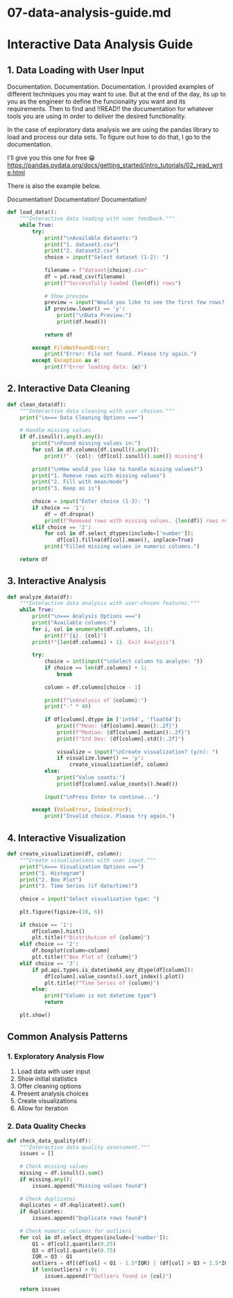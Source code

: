 # 07-data-analysis-guide.md

# Interactive Data Analysis Guide

## 1. Data Loading with User Input
Documentation. Documentation. Documentation. I provided examples of different techniques you may want to use. But at the end of the day, its up to you as the engineer to define the funcionality you want and its requirements. Then to find and ‼️READ‼️ the documentation for whatever tools you are using in order to deliver the desired functionality. 

In the case of exploratory data analysis we are using the pandas library to load and process our data sets. To figure out how to do that, I go to the documentation. 

I'll give you this one for free 😁 https://pandas.pydata.org/docs/getting_started/intro_tutorials/02_read_write.html

There is also the example below.

Documentation! Documentation! Documentation!

```python
def load_data():
    """Interactive data loading with user feedback."""
    while True:
        try:
            print("\nAvailable datasets:")
            print("1. dataset1.csv")
            print("2. dataset2.csv")
            choice = input("Select dataset (1-2): ")
            
            filename = f"dataset{choice}.csv"
            df = pd.read_csv(filename)
            print(f"Successfully loaded {len(df)} rows")
            
            # Show preview
            preview = input("Would you like to see the first few rows? (y/n): ")
            if preview.lower() == 'y':
                print("\nData Preview:")
                print(df.head())
                
            return df
            
        except FileNotFoundError:
            print("Error: File not found. Please try again.")
        except Exception as e:
            print(f"Error loading data: {e}")
```

## 2. Interactive Data Cleaning
```python
def clean_data(df):
    """Interactive data cleaning with user choices."""
    print("\n=== Data Cleaning Options ===")
    
    # Handle missing values
    if df.isnull().any().any():
        print("\nFound missing values in:")
        for col in df.columns[df.isnull().any()]:
            print(f"- {col}: {df[col].isnull().sum()} missing")
        
        print("\nHow would you like to handle missing values?")
        print("1. Remove rows with missing values")
        print("2. Fill with mean/mode")
        print("3. Keep as is")
        
        choice = input("Enter choice (1-3): ")
        if choice == '1':
            df = df.dropna()
            print(f"Removed rows with missing values. {len(df)} rows remaining.")
        elif choice == '2':
            for col in df.select_dtypes(include=['number']):
                df[col].fillna(df[col].mean(), inplace=True)
            print("Filled missing values in numeric columns.")
    
    return df
```

## 3. Interactive Analysis
```python
def analyze_data(df):
    """Interactive data analysis with user-chosen features."""
    while True:
        print("\n=== Analysis Options ===")
        print("Available columns:")
        for i, col in enumerate(df.columns, 1):
            print(f"{i}. {col}")
        print(f"{len(df.columns) + 1}. Exit Analysis")
        
        try:
            choice = int(input("\nSelect column to analyze: "))
            if choice == len(df.columns) + 1:
                break
                
            column = df.columns[choice - 1]
            
            print(f"\nAnalysis of {column}:")
            print("-" * 40)
            
            if df[column].dtype in ['int64', 'float64']:
                print(f"Mean: {df[column].mean():.2f}")
                print(f"Median: {df[column].median():.2f}")
                print(f"Std Dev: {df[column].std():.2f}")
                
                visualize = input("\nCreate visualization? (y/n): ")
                if visualize.lower() == 'y':
                    create_visualization(df, column)
            else:
                print("Value counts:")
                print(df[column].value_counts().head())
                
            input("\nPress Enter to continue...")
            
        except (ValueError, IndexError):
            print("Invalid choice. Please try again.")
```

## 4. Interactive Visualization
```python
def create_visualization(df, column):
    """Create visualizations with user input."""
    print("\n=== Visualization Options ===")
    print("1. Histogram")
    print("2. Box Plot")
    print("3. Time Series (if date/time)")
    
    choice = input("Select visualization type: ")
    
    plt.figure(figsize=(10, 6))
    
    if choice == '1':
        df[column].hist()
        plt.title(f"Distribution of {column}")
    elif choice == '2':
        df.boxplot(column=column)
        plt.title(f"Box Plot of {column}")
    elif choice == '3':
        if pd.api.types.is_datetime64_any_dtype(df[column]):
            df[column].value_counts().sort_index().plot()
            plt.title(f"Time Series of {column}")
        else:
            print("Column is not datetime type")
            return
            
    plt.show()
```

## Common Analysis Patterns

### 1. Exploratory Analysis Flow
1. Load data with user input
2. Show initial statistics
3. Offer cleaning options
4. Present analysis choices
5. Create visualizations
6. Allow for iteration

### 2. Data Quality Checks
```python
def check_data_quality(df):
    """Interactive data quality assessment."""
    issues = []
    
    # Check missing values
    missing = df.isnull().sum()
    if missing.any():
        issues.append("Missing values found")
    
    # Check duplicates
    duplicates = df.duplicated().sum()
    if duplicates:
        issues.append("Duplicate rows found")
    
    # Check numeric columns for outliers
    for col in df.select_dtypes(include=['number']):
        Q1 = df[col].quantile(0.25)
        Q3 = df[col].quantile(0.75)
        IQR = Q3 - Q1
        outliers = df[(df[col] < Q1 - 1.5*IQR) | (df[col] > Q3 + 1.5*IQR)]
        if len(outliers) > 0:
            issues.append(f"Outliers found in {col}")
    
    return issues
```
